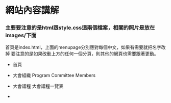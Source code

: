 # 網站內容講解
### 主要要注意的是html跟style.css這兩個檔案，相關的照片是放在images/下面

首頁是index.html，上面的menupage分別應對每個中文，如果有需要就把名字改掉
要注意的是如果改動上方的任何一個分頁，則其他的網頁也需要跟著更動。

- 首頁
- 大會組織   Program Committee Members

- 大會議程
  大會議程一覽表
- 
